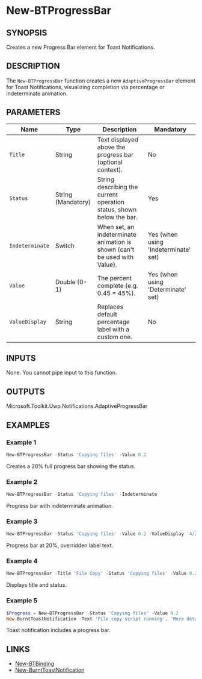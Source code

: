# New-BTProgressBar

## SYNOPSIS

Creates a new Progress Bar element for Toast Notifications.

## DESCRIPTION

The `New-BTProgressBar` function creates a new `AdaptiveProgressBar` element for Toast Notifications, visualizing completion via percentage or indeterminate animation.

## PARAMETERS

| Name        | Type                | Description                                                                           | Mandatory                                 |
|-------------|---------------------|---------------------------------------------------------------------------------------|--------------------------------------------|
| `Title`     | String              | Text displayed above the progress bar (optional context).                             | No                                         |
| `Status`    | String (Mandatory)  | String describing the current operation status, shown below the bar.                  | Yes                                        |
| `Indeterminate`| Switch           | When set, an indeterminate animation is shown (can't be used with Value).             | Yes (when using 'Indeterminate' set)       |
| `Value`     | Double (0-1)        | The percent complete (e.g. 0.45 = 45%).                                               | Yes (when using 'Determinate' set)         |
| `ValueDisplay`| String            | Replaces default percentage label with a custom one.                                  | No                                         |

## INPUTS

None. You cannot pipe input to this function.

## OUTPUTS

Microsoft.Toolkit.Uwp.Notifications.AdaptiveProgressBar

## EXAMPLES

### Example 1

```powershell
New-BTProgressBar -Status 'Copying files' -Value 0.2
```

Creates a 20% full progress bar showing the status.

### Example 2

```powershell
New-BTProgressBar -Status 'Copying files' -Indeterminate
```

Progress bar with indeterminate animation.

### Example 3

```powershell
New-BTProgressBar -Status 'Copying files' -Value 0.2 -ValueDisplay '4/20 files complete'
```

Progress bar at 20%, overridden label text.

### Example 4

```powershell
New-BTProgressBar -Title 'File Copy' -Status 'Copying files' -Value 0.2
```

Displays title and status.

### Example 5

```powershell
$Progress = New-BTProgressBar -Status 'Copying files' -Value 0.2
New-BurntToastNotification -Text 'File copy script running', 'More details!' -ProgressBar $Progress
```

Toast notification includes a progress bar.

## LINKS

- [New-BTBinding](New-BTBinding.md)
- [New-BurntToastNotification](New-BurntToastNotification.md)
